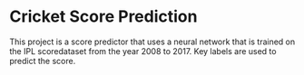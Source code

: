 # Cricket Score Prediction
This project is a score predictor that uses a neural network that is trained on the IPL scoredataset from the year 2008 to 2017. Key labels are used to predict the score.
